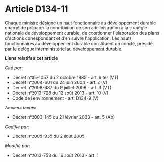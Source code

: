 # Article D134-11

Chaque ministre désigne un haut fonctionnaire au développement durable chargé de préparer la contribution de son
administration à la stratégie nationale de développement durable, de coordonner l'élaboration des plans d'actions
correspondant et d'en suivre l'application. Les hauts fonctionnaires au développement durable constituent un comité, présidé
par le délégué interministériel au développement durable.

**Liens relatifs à cet article**

_Cité par_:

  - Décret n°85-1057 du 2 octobre 1985 - art. 6 ter (VT)
  - Décret n°2004-601 du 24 juin 2004 - art. 2 (V)
  - Décret n°2008-687 du 9 juillet 2008 - art. 3 (VT)
  - Décret n°2013-728 du 12 août 2013 - art. 10 (V)
  - Code de l'environnement - art. D134-9 (V)

_Anciens textes_:

  - Décret n°2003-145 du 21 février 2003 - art. 5 (Ab)

_Codifié par_:

  - Décret n°2005-935 du 2 août 2005

_Modifié par_:

  - Décret n°2013-753 du 16 août 2013 - art. 1
